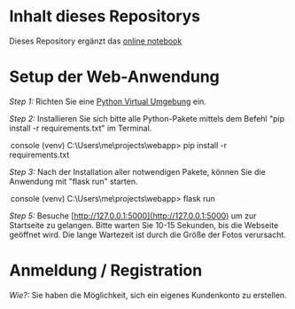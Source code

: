 # Inhalt dieses Repositorys

Dieses Repository ergänzt das [online notebook](https://armanmovs.github.io/places/) 

# Setup der Web-Anwendung

*Step 1:* Richten Sie eine [Python Virtual Umgebung](https://hwrberlin.github.io/fswd/python-vscode.html#32-use-the-python-virtual-environment-as-default-for-this-workspace) ein.

*Step 2:* Installieren Sie sich bitte alle Python-Pakete mittels dem Befehl "pip install -r requirements.txt" im Terminal.

⁠ console
(venv) C:\Users\me\projects\webapp> pip install -r requirements.txt
 ⁠

*Step 3:* Nach der Installation aller notwendigen Pakete, können Sie die Anwendung mit "flask run" starten.

⁠ console
(venv) C:\Users\me\projects\webapp> flask run
 ⁠

*Step 5:* Besuche [http://127.0.0.1:5000](http://127.0.0.1:5000) um zur Startseite zu gelangen. Bitte warten Sie 10-15 Sekunden, bis die Webseite geöffnet wird. Die lange Wartezeit ist durch die Größe der Fotos verursacht.


# Anmeldung / Registration

*Wie?:* Sie haben die Möglichkeit, sich ein eigenes Kundenkonto zu erstellen.

